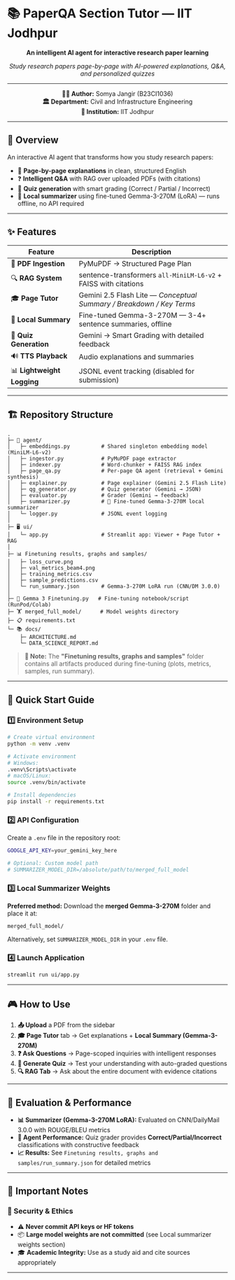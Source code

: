 # 📚 PaperQA Section Tutor — IIT Jodhpur

<div align="center">

**An intelligent AI agent for interactive research paper learning**

*Study research papers page-by-page with AI-powered explanations, Q&A, and personalized quizzes*

---

**👨‍🎓 Author:** Somya Jangir (B23CI1036)  
**🏛️ Department:** Civil and Infrastructure Engineering  
**🏫 Institution:** IIT Jodhpur

---

</div>

## 🎯 Overview

An interactive AI agent that transforms how you study research papers:

- 📖 **Page-by-page explanations** in clean, structured English
- ❓ **Intelligent Q&A** with RAG over uploaded PDFs (with citations)
- 🧪 **Quiz generation** with smart grading (Correct / Partial / Incorrect)
- 🤖 **Local summarizer** using fine-tuned Gemma-3-270M (LoRA) — runs offline, no API required

---

## ✨ Features

| Feature | Description |
|---------|-------------|
| 📄 **PDF Ingestion** | PyMuPDF → Structured Page Plan |
| 🔍 **RAG System** | sentence-transformers `all-MiniLM-L6-v2` + FAISS with citations |
| 🎓 **Page Tutor** | Gemini 2.5 Flash Lite — *Conceptual Summary / Breakdown / Key Terms* |
| 📝 **Local Summary** | Fine-tuned Gemma-3-270M — 3-4+ sentence summaries, offline |
| 🎯 **Quiz Generation** | Gemini → Smart Grading with detailed feedback |
| 🔊 **TTS Playback** | Audio explanations and summaries |
| 📊 **Lightweight Logging** | JSONL event tracking (disabled for submission) |

---

## 🏗️ Repository Structure

```
.
├─ 🤖 agent/
│   ├─ embeddings.py          # Shared singleton embedding model (MiniLM-L6-v2)
│   ├─ ingestor.py            # PyMuPDF page extractor
│   ├─ indexer.py             # Word-chunker + FAISS RAG index
│   ├─ page_qa.py             # Per-page QA agent (retrieval + Gemini synthesis)
│   ├─ explainer.py           # Page explainer (Gemini 2.5 Flash Lite)
│   ├─ qg_generator.py        # Quiz generator (Gemini → JSON)
│   ├─ evaluator.py           # Grader (Gemini → feedback)
│   ├─ summarizer.py          # 🌟 Fine-tuned Gemma-3-270M local summarizer
│   └─ logger.py              # JSONL event logging
│
├─ 🖥️ ui/
│   └─ app.py                 # Streamlit app: Viewer + Page Tutor + RAG
│
├─ 📊 Finetuning results, graphs and samples/
│   ├─ loss_curve.png
│   ├─ val_metrics_beam4.png
│   ├─ training_metrics.csv
│   ├─ sample_predictions.csv
│   └─ run_summary.json       # Gemma-3-270M LoRA run (CNN/DM 3.0.0)
│
├─ 🧠 Gemma 3 Finetuning.py   # Fine-tuning notebook/script (RunPod/Colab)
├─ 🏋️ merged_full_model/      # Model weights directory
├─ 📋 requirements.txt
└─ 📚 docs/
    ├─ ARCHITECTURE.md
    └─ DATA_SCIENCE_REPORT.md
```

> **📁 Note:** The **"Finetuning results, graphs and samples"** folder contains all artifacts produced during fine-tuning (plots, metrics, samples, run summary).

---

## 🚀 Quick Start Guide

### 1️⃣ Environment Setup

```bash
# Create virtual environment
python -m venv .venv

# Activate environment
# Windows:
.venv\Scripts\activate
# macOS/Linux:
source .venv/bin/activate

# Install dependencies
pip install -r requirements.txt
```

### 2️⃣ API Configuration

Create a `.env` file in the repository root:

```bash
GOOGLE_API_KEY=your_gemini_key_here

# Optional: Custom model path
# SUMMARIZER_MODEL_DIR=/absolute/path/to/merged_full_model
```

### 3️⃣ Local Summarizer Weights

**Preferred method:** Download the **merged Gemma-3-270M** folder and place it at:

```
merged_full_model/
```

Alternatively, set `SUMMARIZER_MODEL_DIR` in your `.env` file.

### 4️⃣ Launch Application

```bash
streamlit run ui/app.py
```

---

## 🎮 How to Use

1. **📤 Upload** a PDF from the sidebar
2. **🎓 Page Tutor** tab → Get explanations + **Local Summary (Gemma-3-270M)** 
3. **❓ Ask Questions** → Page-scoped inquiries with intelligent responses
4. **🧪 Generate Quiz** → Test your understanding with auto-graded questions
5. **🔍 RAG Tab** → Ask about the entire document with evidence citations

---

## 🧪 Evaluation & Performance

- **📊 Summarizer (Gemma-3-270M LoRA):** Evaluated on CNN/DailyMail 3.0.0 with ROUGE/BLEU metrics
- **🎯 Agent Performance:** Quiz grader provides **Correct/Partial/Incorrect** classifications with constructive feedback
- **📈 Results:** See `Finetuning results, graphs and samples/run_summary.json` for detailed metrics

---

## 📜 Important Notes

### 🔐 Security & Ethics
- ⚠️ **Never commit API keys or HF tokens**
- 📦 **Large model weights are not committed** (see Local summarizer weights section)
- 🎓 **Academic Integrity:** Use as a study aid and cite sources appropriately

---

